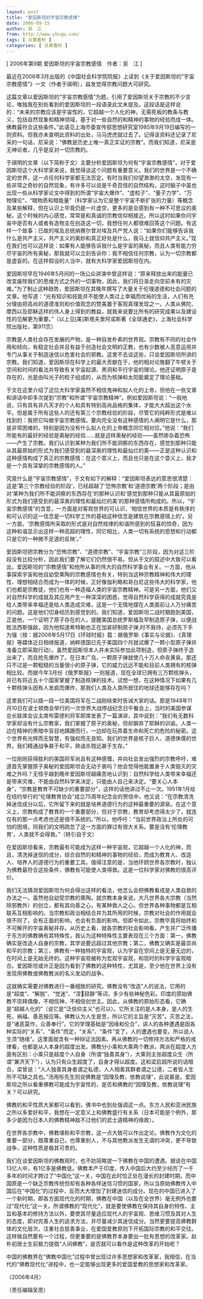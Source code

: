 ```yaml
---
layout: post
title: "爱因斯坦的宇宙宗教感情"
date: 2006-09-15
author: 吴　江
from: http://www.yhcqw.com/
tags: [ 炎黄春秋 ]
categories: [ 炎黄春秋 ]
---
```



[ 2006年第9期 爱因斯坦的宇宙宗教感情　作者：吴　江 ]

最近在2006年3月出版的《中国社会科学院院报》上读到《关于爱因斯坦的“宇宙宗教感情”》一文（作者于祺明），益发觉得宗教问题大可研究。


这篇文章以爱因斯坦的“宇宙宗教感情”为题，引用了爱因斯坦关于宗教的不少言论，唯独我在别处看到的爱因斯坦的一段语录此文未提及。这段话是这样说的：“未来的宗教应该是宇宙性的，它超越一个人化的神，无需死板的教条与教义，包括自然现象和精神领域，基于对一些自然的和精神的事物的经验而成一体。佛教最符合这些条件。”此语见上海市委宣传部思想研究室1985年9月19日编写的一则资料。但我亦未查明此资料的出处，马马虎虎就过去了。记得该资料还记录了尼采的一句话，尼采说：“佛教是历史上唯一真正实证的宗教”。而我们知道，尼采是无神论者，几乎是反对一切宗教的。


于祺明的文章（以下简称于文）主要分析爱因斯坦为何有“宇宙宗教感情”，对于爱因斯坦这个大科学家来说，我觉得谈这个问题有重要意义。我们的世界是一个不确定的世界，这一点任何科学家都无法否定。有时当我们仰望渺渺的太空，发现有一些非常之奇妙的自然现象，有许多可以说是千奇百怪的自然结构，这时脑子中虽也出现一些从科学家论文中得到的所谓“宇宙大爆炸”、“虚粒子”、“量子力学”、“万物理论”、“暗物质和暗能量”（科学家认为它是整个宇宙不断扩张的力量）等概念及某些解释，但在认识上毕竟仍是一片虚空，更多的是会感到有一种不可思议的奥秘。这个时候的内心感觉，常常是和真诚的宗教信仰相接近。所以这时如果你问宇宙中是否有人或者有造物主在创造这一切，我想任何人都很难回答这个问题。有这样一个故事：已故的埃及总统纳赛尔曾对埃及共产党人说：“如果你们能够告诉我什么是共产主义，共产主义的奥妙和真正好处是什么，我马上就信仰共产主义。”现在我们也可以这样说：如果有人能够告诉我什么是宇宙的奥秘，而且人类有能力穷尽宇宙的所有奥秘，那我就可以立刻告诉你：我不相信任何宗教，认为一切宗教都是虚妄的。在这样假设的人当中，就有大科学家爱因斯坦在内。


爱因斯坦早在1946年5月间的一场公众讲演中曾这样说：“原来释放出来的能量已改变废除我们的思维方式之外的一切事物，因此，我们将日渐走向空前未有的灾难。”为了制止这种趋势，爱因斯坦在其晚年撰写了大量关于伦理道德和社会问题的文章。他写道：“光有知识和技能并不能使人类过上幸福而优裕的生活，人们有充分理由把高尚的道德准则和价值观念的赞美置于客观真理发现之一。人类从佛陀、摩西以及耶稣这样的伟人身上得到的教益，就我来说要比所有的研究成果以及建设性的见解更为重要。”（以上见[美]斯塔夫里阿诺斯著《全球通史》，上海社会科学院出版社，第911页）


宗教是人类社会存在发展的产物，是一种自发朴素的世界观。宗教有不同的社会作用和倾向，有稳定社会并且有益于创造社会文明的正教，也有少数被人恶意运用并专门从事关于制造迷信以危害社会的邪教。这里不去谈这些，只谈爱因斯坦所讲的宗教。我们知道，爱因斯坦在科学上的最大贡献在于，他的相对论推翻了牛顿关于空间和时间的看法并导致有关宇宙起源、黑洞和平行宇宙的理论。他还证明原子是存在的，光是由叫光子的粒子组成的，从而为核弹和太阳能奠定了理论基础。


于文在这里介绍了这位大科学家虽然不相信鬼神和拟人化的上帝，但他在一些文章和讲话中却多次提到“宗教”和所谓“宇宙宗教精神”。例如爱因斯坦说：“一般地说，只有具有非凡天才的个人和具有特别高尚品格的集体，才能大大超出这个水平。但是属于所有这些人的还有第三个宗教经验的阶段，尽管它的纯粹形式是难以找到的：我把它叫做宇宙宗教感情。要向完全没有这种感情的人阐明它是什么，那是非常困难的，特别是因为没有什么拟人化的上帝概念同它相对应。”他说：“我们所能有的最好的经验是奥秘的经验……就是这样奥秘的经验——虽然掺杂着恐怖——产生了宗教。我们认识到某种为我们所不能洞察的东西存在，感觉到那种只能从其最原始的形式为我们感受到的最深奥的理性和最灿烂的美——正是这种认识和这种感情构成了真正的宗教感情：在这个意义上，而且也只是在这个意义上，我才是一个具有深挚的宗教感情的人。”


究竟什么是“宇宙宗教感情”，于文有如下的解释：“爱因斯坦表达的意思很清楚：这是‘第三个宗教经验的阶段’，已经超越了‘恐怖宗教’和‘道德宗教’两个阶段；是由对‘某种为我们所不能洞察的东西存在’的那种认识和‘感觉到那种只能从其最原始的形式为我们感受到的最深奥的理性和最灿烂的美’的那种感情所构成的。所以，“宇宙宗教感情”的含意，一方面是对客观世界的可认识，‘相信世界的本质是有秩序的和可认识的这一信念是一切科学工作的基础这种信念是建筑在宗教感情上的’。另一方面，‘宗教感情所采取的形式是对自然规律的和谐所感到的狂喜的惊奇，因为这种和谐显示出这样一种高超的理性，同它相比，人类一切有系统的思想和行动都只是它的一种微不足道的反映’。”


爱因斯坦把宗教分为“恐怖宗教”、“道德宗教”、“宇宙宗教”三阶段，因为对这三阶段没有比较分析，因此我们要了解它们仍然很不易。但从于文的叙述中大致可以看出，爱因斯坦的“宗教感情”和他所从事的伟大的自然科学事业有关。一方面，他从事探索宇宙和他自幼受熏陶的宗教感情也有关，特别当这种宗教精神和伟大的理性、理想相结合而成为一体的时候，正好像伽利略和哥白尼这些伟大的科学家，他们也都是宗教徒，他们也有一种造福人类的宇宙宗教精神。可是另一方面，他们又对自然科学的成就及其应用产生一种深深的困惑，觉得自然科学获得的成就究竟是给人类带来幸福还是给人类造成灾难，这是一个无情地摆在人类面前让人万分痛苦的问题。这是他们切身经历到感觉到的。我们知道，爱因斯坦二战时期跑到美国，正是他，一个证明了原子存在的人，提醒美国总统罗斯福及早制造原子弹，以便战胜法西斯强敌，因为他知道希特勒也正在加紧研制原子弹,时不我待，必须先下手为强（按：据2006年5月17日《环球时报》载：据俄罗斯《事实与论据》、《真理报》等媒体近日相继报道，纳粹德国已先于美国四个月就试爆了一颗小型原子弹并准备立即采取行动）。虽然爱因斯坦本人并未实际参加此项制造，但原子弹终于造出来了，而且抢先爆炸了。在日本广岛，一颗原子弹就使几十万人命丧黄泉。那还只不过是一颗粗糙的当量很小的原子弹，它的威力远远不能和目前人类拥有的核弹相比较。而据今年3月份《俄罗斯报》一则报道，现在全球已拥有三万颗核弹头，并已有将近五十个国家掌握了制造核弹的技术。试想一想，在这种情况下如果有几十颗核弹头因有人发疯而爆炸，那我们人类及人类所居住的地球还能够存在吗？


这里我们可以插一段一位美国将军在二战刚结束时告诫大家的话。那是1948年11月10日在波士顿商会举行的一次世界大战停战纪念日午餐会上，当时的美国参谋总长联席会议主席布雷德利将军即席发表了一篇演讲，其中说到：“我们有无数科学家却没有什么宗教家，我们掌握了原子的奥秘，但却摒弃了耶稣的训谕。人类一边在精神的黑暗中盲目地蹒跚而行，一边却在玩弄着生命和死亡的危险的秘密。这个世界有光辉而无智慧，有强权而无良知。我们的世界是核子巨人、道德侏儒的世界。我们精通战争甚于和平，熟谙杀戮远甚于生存。”


一位刚刚获得胜利的美国将军尚且有这种感慨，并向社会发出强烈的宗教呼吁，难道首先掌握原子奥秘的爱因斯坦会无动于衷吗？他会觉得他能置身于人类毁灭的灾难之外吗？无怪乎越到晚年爱因斯坦越痛苦地认识到：自然科学给人类带来幸福还是带来灾难，不能由自然科学来决定，只能由人自己来决定。“要关心人本身”，“宗教是教育不可缺少的重要部分”，这样的话他讲过不止一次。1951年1月给在纽约举行的“伦理教育协会”成立75周年纪念会的贺信中，他又说：“在宗教清洗掉迷信成分以后，它所留下来的就是培养道德行为的这种最重要的源泉。在这个意义上，宗教构成了教育的一个重要部分，但对于宗教，教育却考虑得太少了，就连仅有的那一点考虑也还是很不系统的。”所以，他呼吁：“当前世界政治上所处的可怕的困境，同我们的文明疏忽了这一方面的罪过有很大关系。要是没有‘伦理教育’，人类就不会得救。”（转引自于文）


在爱因斯坦看来，宗教最有可能成为这样一种宇宙观，它超越一个人化的神，而且，清洗掉迷信的成分，综合自然的和精神的事物的经验，而成为教育人、改造人、培养人的道德行为的重要工具。值得注意的是，当他环顾世界各宗教时，独认为佛教最符合这些条件，佛教有可能使人类得救。这是一位科学家对佛教的很高评价。


我们无法猜测爱因斯坦为何会得出这样的看法，他怎么会把佛教看成是人类自救的办法之一。虽然他自幼受宗教的熏陶。就宗教本身来说，大凡世界各大宗教（当然除邪教外）的创立，都有其向善之心，有某种救人之心。但世界各种事物都是互相联系互相影响的。当宗教和政治相结合并为其所用的时候，宗教对社会的作用就会很不同了，会有正面的影响，也会有负面的影响。但即令如此，宗教毕竟将始终和不可解开的宇宙奥秘并存。从历史上看，就各宗教的社会影响看，产生并广泛传播于东方的佛教确有其特殊性，我认为这种特殊性主要表现在三个方面：第一，佛教确实是改造人自身的宗教，其学说要远超过其他宗教；第二，佛教又确实是最崇尚和平的宗教；第三，佛教有一种独特的宇宙观，认为宇宙在空间上是无量无边的，在时间上是无始无终的。这种宇宙观被称为宏观宇宙观，和现时的科学宇宙观暗合。爱因斯坦或许正是因为看到了佛教的这种特性，尤其是，至少他在世界上没有发现用佛教或佛教教派的名义发动的战争。


这就确实需要对佛教进行一番细致的研究。佛教没有“改造”人的说法，它用的是“超度”、“解脱”、“觉迷”、“涅寂静”等词，多少有些神秘色彩。印度的原始佛教不崇拜偶像，不相信神，不相信创世主。因此，从佛教的原始形态看，它确是“超越人化的”（说它是“泛信仰主义”也可以）。它所关注的是人本身，是人的生死、祸福、善恶报应等。佛教认为人生是苦，所以它的主旨是“灭苦”。灭苦之法，是“诸恶莫作，众善奉行”。它的学理基础是“因缘和伦合”，讲人的各种遭遇是因各种实际的“关系”、“条件”而定，“关系”、“条件”变了，人的遭遇也要变。所以说人生须“随缘”。这里面就含有一种辩证法因素。再从佛教的一切修持方法和严格的戒律看，也都是从人本身的超度出发。佛教分小乘和大乘两个教派，两派在超度人方面有区别：小乘只是超度个人自身（所谓“独善其身”），大乘则主张超度众生（所谓“兼济天下”），认为只有众生超度了，自身才得以超度。这和梁启超所说的话暗合，梁曾说：“人人独善其身者谓之私德，人人相善其群者谓之公德，二者皆人生所不可缺之具也。”汤用彤先生则说佛教是“因理及教，依教说理”，此说甚是。爱因斯坦之所以看重佛教可能成为宇宙性的，是否和佛教的“因理及教，依教说理”有关？可以研究。


佛教的和平性质大家都可以看到，佛书中也到处强调这一点。东方人民和亚洲民族之所以多爱好和平，我想在一定意义上和佛教盛行有关系（日本可能是个例外，那多少是因为日本人的佛教精神敌不过他们的武士道精神的缘故）。


在世界各宗教中，佛教堪称和平宗教，这一点大致可以作出定论。佛教作为文化的重要一部分，既尊重自己，也尊重别人，不与其他教派发生无谓的冲突，更不导致战争，这种性质是极其可贵的。


我们在谈爱因斯坦的佛教观时，也不妨简略提一下佛教在中国的遭遇。据说在中国13亿人中，有1亿多是佛教徒。佛教本产于印度，传入中国后大约至少经历了一千多年的时间才跨过了“中国化”这一关，中国在此时恰正处在漫长的封建时期，而中国原是一个缺乏宗教传统但却有各种各样迷信习惯的国家，所以当原始佛教传入中国后在“中国化”的过程中，反而大大增加了封建迷信的成分。现在的中国已进入了一个新时期，即各方面现代化的时期，佛教在中国（以及在全世界）毫无例外也要过“现代化”这一关。所谓佛教的“现代化”，就是要使佛教在保持其自身的特性、主旨和基本的修持方法以外，要使其尽量适应现代人的宇宙观、思维习惯及其对人生的态度，即对完善人生的追求方法，并尽量减少其迷信成分。当然更要提高佛教群体的文化层次，注重社会慈善事业，在爱国爱教原则下开拓国际宗教的和平交往。这样做自然要有一个过程，但更重要的是佛教界本身要出一批有思想的改革家。赵朴初居士生前极力提倡“人间佛教”，是否就可以看作是这种改革的开始呢？

中国的佛教界在“佛教中国化”过程中曾出现过许多思想家和改革家，我相信，在当代的“佛教现代化”进程中，也一定能够出现更多的爱国爱教的思想家和改革家。

（2006年4月）

（责任编辑吴思）


